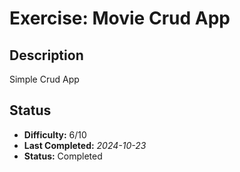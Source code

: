# Exercise: Movie Crud App 

## Description
Simple Crud App

## Status
- **Difficulty:** 6/10
- **Last Completed:** _2024-10-23_
- **Status:** Completed